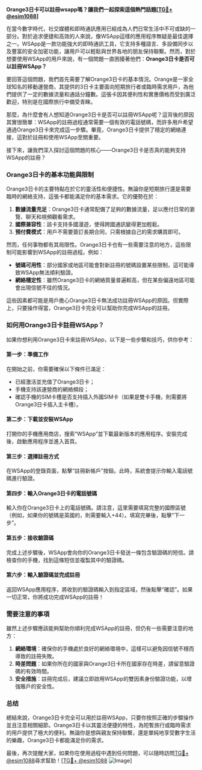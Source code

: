 **Orange3日卡可以註冊wsapp嗎？讓我們一起探索這個熱門話題[[TG💪+ @esim1088](https://t.me/s/esim1088)]**

在當今數字時代，社交媒體和即時通訊應用已經成為人們日常生活中不可或缺的一部分。對於追求便捷和高效的人來說，像WSApp這樣的應用程序無疑是最佳選擇之一。WSApp是一款功能強大的即時通訊工具，它支持多種語言、多設備同步以及豐富的安全加密功能，讓用戶可以輕鬆與世界各地的朋友保持聯繫。然而，對於想要使用WSApp的用戶來說，有一個問題一直困擾著他們：**Orange3日卡是否可以註冊WSApp？**

要回答這個問題，我們首先需要了解Orange3日卡的基本情況。Orange是一家全球知名的移動運營商，其提供的3日卡主要面向短期旅行者或臨時需求用戶，為他們提供了一定的數據流量和通話分鐘數。這張卡因其便利性和實惠價格而受到廣泛歡迎，特別是在國際旅行中備受青睞。

那麼，為什麼會有人想知道Orange3日卡是否可以註冊WSApp呢？這背後的原因其實很簡單：WSApp的註冊過程通常需要一個有效的電話號碼，而許多用戶希望通過Orange3日卡來完成這一步驟。畢竟，Orange3日卡提供了穩定的網絡連接，這對於註冊和使用WSApp至關重要。

接下來，讓我們深入探討這個問題的核心——Orange3日卡是否真的能夠支持WSApp的註冊？

### Orange3日卡的基本功能與限制

Orange3日卡的主要特點在於它的靈活性和便捷性。無論你是短期旅行還是需要臨時的網絡支持，這張卡都能滿足你的基本需求。它的優勢在於：

1. **數據流量充足**：Orange3日卡通常配備了足夠的數據流量，足以應付日常的瀏覽、聊天和視頻觀看需求。
2. **國際兼容性**：該卡支持多國漫遊，使得跨國通訊變得更加輕鬆。
3. **預付費模式**：用戶不需要簽訂長期合同，只需根據自己的需求購買即可。

然而，任何事物都有其局限性。Orange3日卡也有一些需要注意的地方，這些限制可能影響到WSApp的註冊過程。例如：

- **號碼可用性**：部分國家或地區可能會對新註冊的號碼設置某些限制，這可能導致WSApp無法順利驗證。
- **網絡穩定性**：雖然Orange3日卡的網絡質量普遍較高，但在某些偏遠地區可能會出現信號不佳的情況。

這些因素都可能是用戶擔心Orange3日卡無法成功註冊WSApp的原因。但實際上，只要操作得當，Orange3日卡完全可以幫助你完成WSApp的註冊。

### 如何用Orange3日卡註冊WSApp？

如果你想利用Orange3日卡來註冊WSApp，以下是一些步驟和技巧，供你參考：

#### 第一步：準備工作

在開始之前，你需要確保以下條件已滿足：
- 已經激活並充值了Orange3日卡；
- 手機支持該運營商的網絡頻段；
- 確認手機的SIM卡槽是否支持插入外國SIM卡（如果是雙卡手機，則需要將Orange3日卡插入主卡槽）。

#### 第二步：下載並安裝WSApp

打開你的手機應用商店，搜索“WSApp”並下載最新版本的應用程序。安裝完成後，啟動應用程序並進入首頁。

#### 第三步：選擇註冊方式

在WSApp的登錄頁面，點擊“註冊新帳戶”按鈕。此時，系統會提示你輸入電話號碼進行驗證。

#### 第四步：輸入Orange3日卡的電話號碼

輸入你在Orange3日卡上的電話號碼。請注意，這里需要填寫完整的國際區號（例如，如果你的號碼是英國的，則需要輸入+44）。填寫完畢後，點擊“下一步”。

#### 第五步：接收驗證碼

完成上述步驟後，WSApp會向你的Orange3日卡發送一條包含驗證碼的短信。請檢查你的手機，找到這條短信並複製其中的驗證碼。

#### 第六步：輸入驗證碼並完成註冊

返回WSApp應用程序，將收到的驗證碼輸入到指定區域，然後點擊“確認”。如果一切正常，你將成功完成WSApp的註冊！

### 需要注意的事項

雖然上述步驟應該能夠幫助你順利完成WSApp的註冊，但仍有一些需要注意的地方：

1. **網絡環境**：確保你的手機處於良好的網絡環境中，這樣可以避免因信號不穩而導致的註冊失敗。
2. **時差問題**：如果你所在的國家與Orange3日卡所在國家存在時差，請留意驗證碼的有效時間。
3. **安全措施**：註冊完成后，建議立即啟用WSApp的雙因素身份驗證功能，以增強賬戶的安全性。

### 总结

總結來說，Orange3日卡完全可以用於註冊WSApp，只要你按照正確的步驟操作並且注意相關細節。Orange3日卡以其靈活便捷的特性，為短暫旅行或臨時需求的用戶提供了極大的便利。無論你是想與親友保持聯繫，還是單純地享受數字生活的樂趣，Orange3日卡都能滿足你的需求。

最後，再次提醒大家，如果你在使用過程中遇到任何問題，可以隨時訪問[TG💪+ @esim1088](https://t.me/s/esim1088)尋求幫助！[[TG💪+ @esim1088](https://t.me/s/esim1088) ![Image](https://i.postimg.cc/4NQfJmqS/Snipaste-2025-05-13-00-14-12.png)]